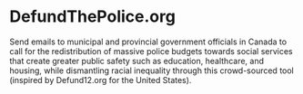 # DefundThePolice.org
Send emails to municipal and provincial government officials in Canada to call for the redistribution of massive police budgets towards social services that create greater public safety such as education, healthcare, and housing, while dismantling racial inequality through this crowd-sourced tool (inspired by Defund12.org for the United States).
